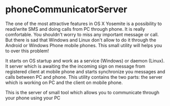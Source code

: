 # phoneCommunicatorServer

The one of the most attractive features in OS X Yosemite is a possibility to read/write SMS and doing calls from PC through phone. It is really comfortable. You shouldn't worry to miss any important message or call. But there is sad that Windows and Linux don't allow to do it through the Android or Windows Phone mobile phones. This small utility will helps you to over this problem! 

It starts on OS startup and work as a service (Windows) or daemon (Linux). It server which is awaiting the the incoming sign on message from registered client at mobile phone and starts synchronize you messages and calls between PC and phone.
This utility contains the two parts: the server which is working on PC and the client on mobile phone.

This is the server of small tool which allows you to communicate through your phone using your PC
